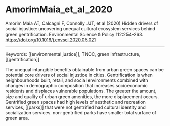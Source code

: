 # AmorimMaia_et_al_2020


Amorim Maia AT, Calcagni F, Connolly JJT, et al (2020) Hidden drivers of social injustice: uncovering unequal cultural ecosystem services behind green gentrification. Environmental Science & Policy 112:254–263. https://doi.org/10.1016/j.envsci.2020.05.021

---

Keywords: [[environmental justice]], TNOC, green infrastructure, [[gentrification]]	  

The unequal intangible benefits obtainable from urban green spaces can be potential core drivers of social injustice in cities. Gentrification is when neighbourhoods built, retail, and social environments combined with changes in demographic composition that increases socioeconomic residents and displaces vulnerable populations. The greater the amount, size and quality of urban green amenities, the more displacement occurs. Gentrified green spaces had high levels of aesthetic and recreation services, [[parks]] that were not gentrified had cultural identity and socialization services. non-gentrified parks have smaller total surface of green area. 
